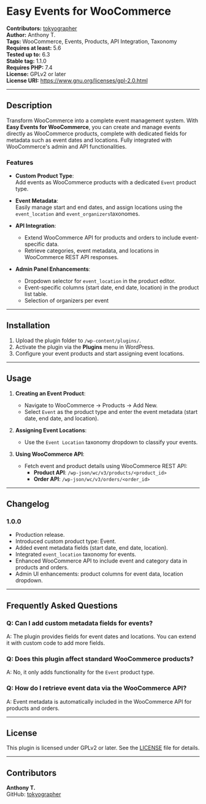 # Easy Events for WooCommerce

**Contributors:** [tokyographer](https://github.com/tokyographer)  
**Author:** Anthony T.  
**Tags:** WooCommerce, Events, Products, API Integration, Taxonomy  
**Requires at least:** 5.6  
**Tested up to:** 6.3  
**Stable tag:** 1.1.0  
**Requires PHP:** 7.4  
**License:** GPLv2 or later  
**License URI:** https://www.gnu.org/licenses/gpl-2.0.html  

---

## Description

Transform WooCommerce into a complete event management system. With **Easy Events for WooCommerce**, you can create and manage events directly as WooCommerce products, complete with dedicated fields for metadata such as event dates and locations. Fully integrated with WooCommerce's admin and API functionalities.

### Features

- **Custom Product Type**:  
  Add events as WooCommerce products with a dedicated `Event` product type.

- **Event Metadata**:  
  Easily manage start and end dates, and assign locations using the `event_location` and `event_organizers`taxonomes.

- **API Integration**:  
  - Extend WooCommerce API for products and orders to include event-specific data.
  - Retrieve categories, event metadata, and locations in WooCommerce REST API responses.

- **Admin Panel Enhancements**:  
  - Dropdown selector for `event_location` in the product editor.
  - Event-specific columns (start date, end date, location) in the product list table.
  - Selection of organizers per event

---

## Installation

1. Upload the plugin folder to `/wp-content/plugins/`.
2. Activate the plugin via the **Plugins** menu in WordPress.
3. Configure your event products and start assigning event locations.

---

## Usage

1. **Creating an Event Product**:  
   - Navigate to WooCommerce → Products → Add New.
   - Select `Event` as the product type and enter the event metadata (start date, end date, and location).

2. **Assigning Event Locations**:  
   - Use the `Event Location` taxonomy dropdown to classify your events.

3. **Using WooCommerce API**:  
   - Fetch event and product details using WooCommerce REST API:
     - **Product API**: `/wp-json/wc/v3/products/<product_id>`
     - **Order API**: `/wp-json/wc/v3/orders/<order_id>`

---

## Changelog

### 1.0.0
- Production release.
- Introduced custom product type: Event.
- Added event metadata fields (start date, end date, location).
- Integrated `event_location` taxonomy for events.
- Enhanced WooCommerce API to include event and category data in products and orders.
- Admin UI enhancements: product columns for event data, location dropdown.

---

## Frequently Asked Questions

### Q: Can I add custom metadata fields for events?  
A: The plugin provides fields for event dates and locations. You can extend it with custom code to add more fields.

### Q: Does this plugin affect standard WooCommerce products?  
A: No, it only adds functionality for the `Event` product type.

### Q: How do I retrieve event data via the WooCommerce API?  
A: Event metadata is automatically included in the WooCommerce API for products and orders.

---

## License

This plugin is licensed under GPLv2 or later. See the [LICENSE](https://www.gnu.org/licenses/gpl-2.0.html) file for details.

---

## Contributors

**Anthony T.**  
GitHub: [tokyographer](https://github.com/tokyographer)